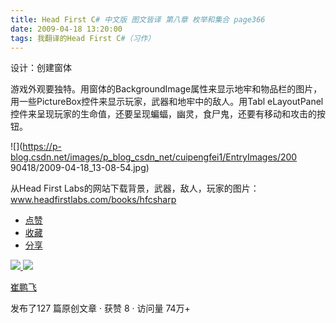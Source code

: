 ```yaml
---
title: Head First C# 中文版 图文皆译 第八章 枚举和集合 page366
date: 2009-04-18 13:20:00
tags: 我翻译的Head First C#（习作）
---
```

设计：创建窗体

  

游戏外观要独特。用窗体的BackgroundImage属性来显示地牢和物品栏的图片，用一些PictureBox控件来显示玩家，武器和地牢中的敌人。用Tabl
eLayoutPanel控件来呈现玩家的生命值，还要呈现蝙蝠，幽灵，食尸鬼，还要有移动和攻击的按钮。

  

![](https://p-blog.csdn.net/images/p_blog_csdn_net/cuipengfei1/EntryImages/200
90418/2009-04-18_13-08-54.jpg)

从Head First Labs的网站下载背景，武器，敌人，玩家的图片：  [ www.headfirstlabs.com/books/hfcsharp
](http://www.headfirstlabs.com/books/hfcsharp)

  * [ 点赞  ](javascript:;)
  * [ 收藏  ](javascript:;)
  * [ 分享 ](javascript:;)

[ ![](https://profile.csdnimg.cn/5/2/5/3_cuipengfei1)
![](https://g.csdnimg.cn/static/user-reg-year/1x/11.png)
](https://blog.csdn.net/cuipengfei1)

[ 崔鹏飞 ](https://blog.csdn.net/cuipengfei1)

发布了127 篇原创文章  ·  获赞 8  ·  访问量 74万+

